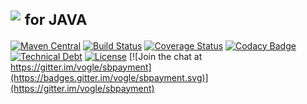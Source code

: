 # <img src="https://www.sbpayment.jp/images/logo.png">&nbsp;<sub>for JAVA</sub>


[![Maven Central](https://maven-badges.herokuapp.com/maven-central/com.vogle.sbpayment/sbpayment-client/badge.svg)](https://search.maven.org/search?q=g:com.vogle.sbpayment)
[![Build Status](https://travis-ci.org/vogle/sbpayment-java.svg?branch=master)](https://travis-ci.org/vogle/sbpayment-java)
[![Coverage Status](https://coveralls.io/repos/github/vogle/sbpayment-java/badge.svg?branch=master)](https://coveralls.io/github/vogle/sbpayment-java?branch=master)
[![Codacy Badge](https://api.codacy.com/project/badge/Grade/ff7cb7516ca248cfb798e6ab08faaacf)](https://www.codacy.com/app/vogle/sbpayment-java?utm_source=github.com&amp;utm_medium=referral&amp;utm_content=vogle/sbpayment-java&amp;utm_campaign=Badge_Grade)
[![Technical Debt](https://sonarcloud.io/api/project_badges/measure?project=vogle_sbpayment-java&metric=sqale_index)](https://sonarcloud.io/dashboard?id=vogle_sbpayment-java)
[![License](https://img.shields.io/badge/License-Apache%202.0-blue.svg)](https://opensource.org/licenses/Apache-2.0)
[![Join the chat at https://gitter.im/vogle/sbpayment](https://badges.gitter.im/vogle/sbpayment.svg)](https://gitter.im/vogle/sbpayment)

<!-- 
[![Build Status](https://travis-ci.org/vogle/sbpayment-java.svg?branch=master)](https://travis-ci.org/vogle/sbpayment-java)
[![Join the chat at https://gitter.im/vogle/sbpayment](https://badges.gitter.im/vogle/sbpayment.svg?)](https://gitter.im/vogle/sbpayment)
[![HitCount](http://hits.dwyl.io/vogle/sbpayment-java.svg)](http://hits.dwyl.io/vogle/sbpayment-java)
![](https://img.shields.io/github/search/vogle/sbpayment-java/goto.svg?style=flat)

[![License](https://img.shields.io/badge/License-Apache%202.0-blue.svg)](https://opensource.org/licenses/Apache-2.0)
[![Maven Central](https://maven-badges.herokuapp.com/maven-central/com.vogle.sbpayment/sbpayment-client/badge.svg)](https://search.maven.org/search?q=g:com.vogle.sbpayment)
[![Nexus Staging](https://img.shields.io/nexus/s/https/oss.sonatype.org/com.vogle.sbpayment/sbpayment-client.svg?style=flat)](https://oss.sonatype.org/#nexus-search;quick~com.vogle.sbpayment)
[![Technical Debt](https://sonarcloud.io/api/project_badges/measure?project=vogle_sbpayment-java&metric=sqale_index)](https://sonarcloud.io/dashboard?id=vogle_sbpayment-java)

[![Codacy Badge](https://api.codacy.com/project/badge/Grade/ff7cb7516ca248cfb798e6ab08faaacf)](https://www.codacy.com/app/vogle/sbpayment-java?utm_source=github.com&amp;utm_medium=referral&amp;utm_content=vogle/sbpayment-java&amp;utm_campaign=Badge_Grade)
[![Reliability Rating](https://sonarcloud.io/api/project_badges/measure?project=vogle_sbpayment-java&metric=reliability_rating)](https://sonarcloud.io/dashboard?id=vogle_sbpayment-java)
[![Maintainability](https://api.codeclimate.com/v1/badges/c27bba1102704c1853dc/maintainability)](https://codeclimate.com/github/vogle/sbpayment-java/maintainability)
[![CodeFactor](https://www.codefactor.io/repository/github/vogle/sbpayment-java/badge)](https://www.codefactor.io/repository/github/vogle/sbpayment-java)
[![Language grade: Java](https://img.shields.io/lgtm/grade/java/g/vogle/sbpayment-java.svg?style=flat)](https://lgtm.com/projects/g/vogle/sbpayment-java/context:java)

[![Coverage Status](https://coveralls.io/repos/github/vogle/sbpayment-java/badge.svg?branch=master)](https://coveralls.io/github/vogle/sbpayment-java?branch=master)
[![codecov](https://codecov.io/gh/vogle/sbpayment-java/branch/master/graph/badge.svg)](https://codecov.io/gh/vogle/sbpayment-java)
[![Codacy Badge](https://api.codacy.com/project/badge/Coverage/ff7cb7516ca248cfb798e6ab08faaacf)](https://www.codacy.com/app/vogle/sbpayment-java?utm_source=github.com&utm_medium=referral&utm_content=vogle/sbpayment-java&utm_campaign=Badge_Coverage)
[![Test Coverage](https://api.codeclimate.com/v1/badges/c27bba1102704c1853dc/test_coverage)](https://codeclimate.com/github/vogle/sbpayment-java/test_coverage)
[![Coverage](https://sonarcloud.io/api/project_badges/measure?project=vogle_sbpayment-java&metric=coverage)](https://sonarcloud.io/dashboard?id=vogle_sbpayment-java)
-->

<!--
[![Maven Central](https://maven-badges.herokuapp.com/maven-central/com.vogle.sbpayment/sbpayment-client/badge.svg)](https://maven-badges.herokuapp.com/maven-central/com.vogle.sbpayment/sbpayment-client)
[![Javadocs](http://javadoc.io/badge/com.vogle.sbpayment/sbpayment-client.svg)](http://javadoc.io/doc/com.vogle.sbpayment/sbpayment-client)
-->
